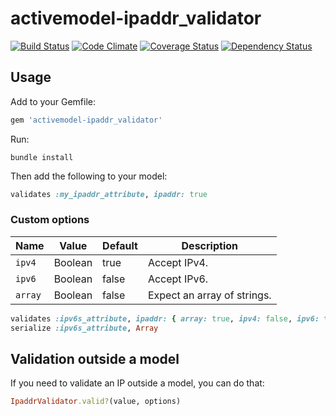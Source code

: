 # activemodel-ipaddr_validator

[![Build Status](https://travis-ci.org/increments/activemodel-ipaddr_validator.svg?branch=master)](https://travis-ci.org/increments/activemodel-ipaddr_validator) [![Code Climate](https://codeclimate.com/github/increments/activemodel-ipaddr_validator/badges/gpa.svg)](https://codeclimate.com/github/increments/activemodel-ipaddr_validator) [![Coverage Status](https://coveralls.io/repos/increments/activemodel-ipaddr_validator/badge.svg)](https://coveralls.io/r/increments/activemodel-ipaddr_validator) [![Dependency Status](https://gemnasium.com/increments/activemodel-ipaddr_validator.svg)](https://gemnasium.com/increments/activemodel-ipaddr_validator)


## Usage

Add to your Gemfile:

```rb
gem 'activemodel-ipaddr_validator'
```

Run:

```
bundle install
```

Then add the following to your model:

```rb
validates :my_ipaddr_attribute, ipaddr: true
```

### Custom options

Name    | Value   | Default | Description
--------|---------|---------|-------------------------------------
`ipv4`  | Boolean | true    | Accept IPv4.
`ipv6`  | Boolean | false   | Accept IPv6.
`array` | Boolean | false   | Expect an array of strings.

```rb
validates :ipv6s_attribute, ipaddr: { array: true, ipv4: false, ipv6: true }
serialize :ipv6s_attribute, Array
```

## Validation outside a model

If you need to validate an IP outside a model, you can do that:

```rb
IpaddrValidator.valid?(value, options)
```
